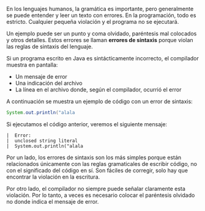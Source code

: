 En los lenguajes humanos, la gramática es importante, pero generalmente se puede entender y leer un texto con errores. En la programación, todo es estricto. Cualquier pequeña violación y el programa no se ejecutará.

Un ejemplo puede ser un punto y coma olvidado, paréntesis mal colocados y otros detalles. Estos errores se llaman **errores de sintaxis** porque violan las reglas de sintaxis del lenguaje.

Si un programa escrito en Java es sintácticamente incorrecto, el compilador muestra en pantalla:

* Un mensaje de error
* Una indicación del archivo
* La línea en el archivo donde, según el compilador, ocurrió el error

A continuación se muestra un ejemplo de código con un error de sintaxis:

```java
System.out.println("alala
```

Si ejecutamos el código anterior, veremos el siguiente mensaje:

```text
|  Error:
|  unclosed string literal
|  System.out.println("alala
```

Por un lado, los errores de sintaxis son los más simples porque están relacionados únicamente con las reglas gramaticales de escribir código, no con el significado del código en sí. Son fáciles de corregir, solo hay que encontrar la violación en la escritura.

Por otro lado, el compilador no siempre puede señalar claramente esta violación. Por lo tanto, a veces es necesario colocar el paréntesis olvidado no donde indica el mensaje de error.
